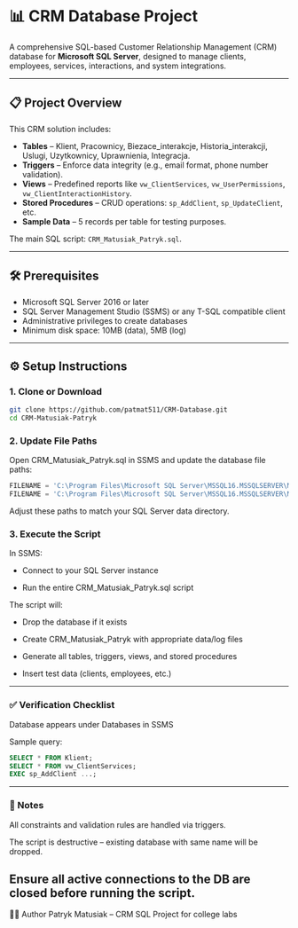 # 📊 CRM Database Project

A comprehensive SQL-based Customer Relationship Management (CRM) database for **Microsoft SQL Server**, designed to manage clients, employees, services, interactions, and system integrations.

---

## 📋 Project Overview

This CRM solution includes:

- **Tables** – Klient, Pracownicy, Biezace_interakcje, Historia_interakcji, Uslugi, Uzytkownicy, Uprawnienia, Integracja.
- **Triggers** – Enforce data integrity (e.g., email format, phone number validation).
- **Views** – Predefined reports like `vw_ClientServices`, `vw_UserPermissions`, `vw_ClientInteractionHistory`.
- **Stored Procedures** – CRUD operations: `sp_AddClient`, `sp_UpdateClient`, etc.
- **Sample Data** – 5 records per table for testing purposes.

The main SQL script: `CRM_Matusiak_Patryk.sql`.

---


## 🛠️ Prerequisites

- Microsoft SQL Server 2016 or later
- SQL Server Management Studio (SSMS) or any T-SQL compatible client
- Administrative privileges to create databases
- Minimum disk space: 10MB (data), 5MB (log)

---

## ⚙️ Setup Instructions

### 1. Clone or Download

```bash
git clone https://github.com/patmat511/CRM-Database.git
cd CRM-Matusiak-Patryk
```

### 2. Update File Paths
Open CRM_Matusiak_Patryk.sql in SSMS and update the database file paths:
```sql
FILENAME = 'C:\Program Files\Microsoft SQL Server\MSSQL16.MSSQLSERVER\MSSQL\DATA\CRM_Matusiak_Patryk.mdf',
FILENAME = 'C:\Program Files\Microsoft SQL Server\MSSQL16.MSSQLSERVER\MSSQL\DATA\CRM_Matusiak_Patryk_log.ldf'
```
Adjust these paths to match your SQL Server data directory.

### 3. Execute the Script
In SSMS:

- Connect to your SQL Server instance

- Run the entire CRM_Matusiak_Patryk.sql script

The script will:

- Drop the database if it exists

- Create CRM_Matusiak_Patryk with appropriate data/log files

- Generate all tables, triggers, views, and stored procedures

- Insert test data (clients, employees, etc.)

---

### ✅ Verification Checklist
Database appears under Databases in SSMS

Sample query:

```sql
SELECT * FROM Klient;
SELECT * FROM vw_ClientServices;
EXEC sp_AddClient ...;
```
---
### 📎 Notes
All constraints and validation rules are handled via triggers.

The script is destructive – existing database with same name will be dropped.

Ensure all active connections to the DB are closed before running the script.
---
👨‍💻 Author
Patryk Matusiak – CRM SQL Project for college labs
